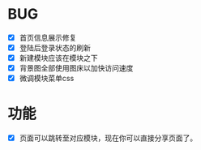 # BUG 
- [x] 首页信息展示修复 
- [x] 登陆后登录状态的刷新 
- [x] 新建模块应该在模块之下 
- [x] 背景图全部使用图床以加快访问速度 
- [x] 微调模块菜单css 
# 功能 
- [x] 页面可以跳转至对应模块，现在你可以直接分享页面了。
